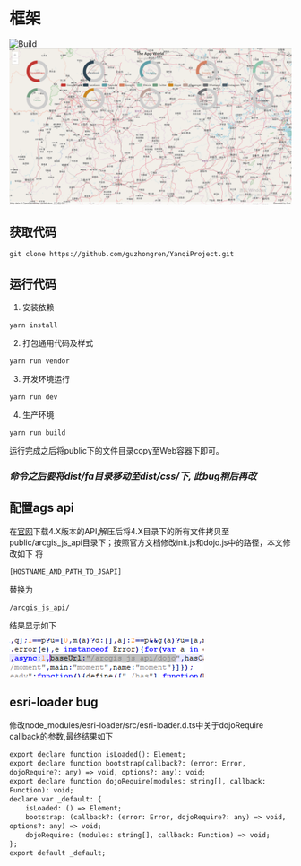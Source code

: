 # 框架
![Build](https://travis-ci.org/guzhongren/YanqiProject.svg?branch=master)
![echats+arcgis](./gitImage/react-echarts.png)
## 获取代码
```
git clone https://github.com/guzhongren/YanqiProject.git
```
## 运行代码
1. 安装依赖
```
yarn install
```
2. 打包通用代码及样式
```shell
yarn run vendor
```
3. 开发环境运行
```
yarn run dev
```
4. 生产环境
```
yarn run build
```
运行完成之后将public下的文件目录copy至Web容器下即可。
### ***命令之后要将dist/fa目录移动至dist/css/下, 此bug稍后再改***

## 配置ags api

在[官网](https://developers.arcgis.com/javascript/latest/guide/get-api/index.html)下载4.X版本的API,解压后将4.X目录下的所有文件拷贝至public/arcgis_js_api目录下；按照官方文档修改init.js和dojo.js中的路径，本文修改如下
将
```
[HOSTNAME_AND_PATH_TO_JSAPI]
```
替换为
```
/arcgis_js_api/
```
结果显示如下

![api 配置结果](./gitImage/AGS_API_config.png)

## esri-loader bug
修改node_modules/esri-loader/src/esri-loader.d.ts中关于dojoRequire callback的参数,最终结果如下
```
export declare function isLoaded(): Element;
export declare function bootstrap(callback?: (error: Error, dojoRequire?: any) => void, options?: any): void;
export declare function dojoRequire(modules: string[], callback: Function): void;
declare var _default: {
    isLoaded: () => Element;
    bootstrap: (callback?: (error: Error, dojoRequire?: any) => void, options?: any) => void;
    dojoRequire: (modules: string[], callback: Function) => void;
};
export default _default;

```

